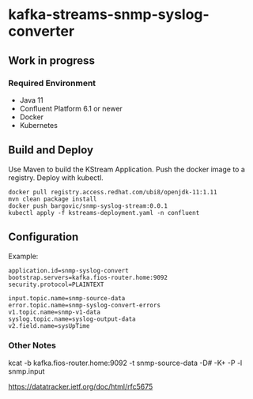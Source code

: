 # kafka-streams-snmp-syslog-converter

## Work in progress

### Required Environment
* Java 11
* Confluent Platform 6.1 or newer
* Docker
* Kubernetes

## Build and Deploy
Use Maven to build the KStream Application. Push the docker image to a registry. Deploy with kubectl.

```
docker pull registry.access.redhat.com/ubi8/openjdk-11:1.11
mvn clean package install
docker push bargovic/snmp-syslog-stream:0.0.1
kubectl apply -f kstreams-deployment.yaml -n confluent
```

## Configuration

Example:
```
application.id=snmp-syslog-convert
bootstrap.servers=kafka.fios-router.home:9092
security.protocol=PLAINTEXT

input.topic.name=snmp-source-data
error.topic.name=snmp-syslog-convert-errors
v1.topic.name=snmp-v1-data
syslog.topic.name=syslog-output-data
v2.field.name=sysUpTime
```

### Other Notes

kcat -b kafka.fios-router.home:9092 -t snmp-source-data -D# -K+ -P -l snmp.input

https://datatracker.ietf.org/doc/html/rfc5675
